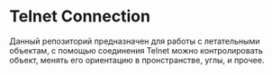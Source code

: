 # Telnet Connection

Данный репозиторий предназначен для работы с летательными объектам, с помощью соединения Telnet можно контролировать объект, менять его ориентацию в пронстранстве, углы, и прочее. 